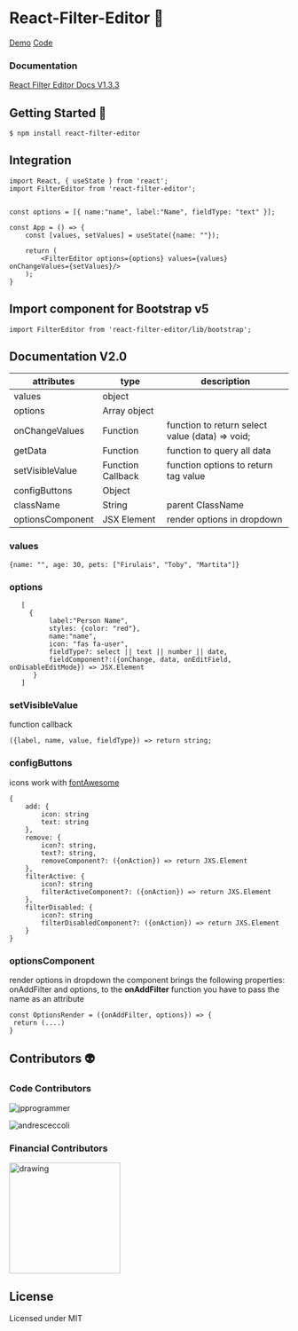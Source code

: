 
  

#  React-Filter-Editor 🔎

[Demo](https://k9yuzr.csb.app/)
[Code](https://codesandbox.io/s/react-filter-editor-example-k9yuzr)

###  Documentation

  

[React Filter Editor Docs V1.3.3 ](https://storybook--hilarious-dieffenbachia-334eae.netlify.app/?path=/story/installation--page)

  

  

##  Getting Started 🚀

  

```
$ npm install react-filter-editor
```

  

##  Integration

  

```
import React, { useState } from 'react';
import FilterEditor from 'react-filter-editor';

 
const options = [{ name:"name", label:"Name", fieldType: "text" }];

const App = () => {
	const [values, setValues] = useState({name: ""});

	return (
		<FilterEditor options={options} values={values} onChangeValues={setValues}/>
	);
}
```

##  Import component for Bootstrap v5

  

```
import FilterEditor from 'react-filter-editor/lib/bootstrap';
```

##  Documentation V2.0

| attributes | type | description |
|--|--|--|
| values | object |
| options | Array object |
| onChangeValues | Function | function to return select value (data) => void; |
| getData | Function | function to query all data |
| setVisibleValue | Function Callback | function options to return tag value |
| configButtons | Object |
| className | String | parent ClassName |
| optionsComponent | JSX Element | render options in dropdown |

  

###  values

    {name: "", age: 30, pets: ["Firulais", "Toby", "Martita"]}

###  options

       [
         {
              label:"Person Name", 
              styles: {color: "red"},
              name:"name", 
              icon: "fas fa-user", 
              fieldType?: select || text || number || date, 
              fieldComponent?:({onChange, data, onEditField, onDisableEditMode}) => JSX.Element
          }
       ]

###  setVisibleValue
function callback

    ({label, name, value, fieldType}) => return string;

###  configButtons
  
icons work with [fontAwesome](https://fontawesome.com/icons)


    {
	    add: {
		    icon: string
		    text: string
	    }, 
	    remove: {
		    icon?: string, 
		    text?: string,
		    removeComponent?: ({onAction}) => return JXS.Element
	    }, 
	    filterActive: {
		    icon?: string
		    filterActiveComponent?: ({onAction}) => return JXS.Element
	    }, 
	    filterDisabled: {
		    icon?: string
		    filterDisabledComponent?: ({onAction}) => return JXS.Element
		}
    }

###  optionsComponent
render options in dropdown
the component brings the following properties: onAddFilter and options,
to the **onAddFilter** function you have to pass the name as an attribute

 
    const OptionsRender = ({onAddFilter, options}) => {
     return (....)
    }

  

##  Contributors 👽

  

###  Code Contributors

  

![jpprogrammer](https://avatars.githubusercontent.com/u/52465504?s=56&)

  

![andresceccoli](https://avatars.githubusercontent.com/u/7004266?s=56&)

  

###  Financial Contributors

  

<img  src="https://app.sitrack.io/static/media/sitrack_color.22c61360.svg"  alt="drawing"  style="width:200px;"/>

  

  

##  License

  

  

Licensed under MIT
